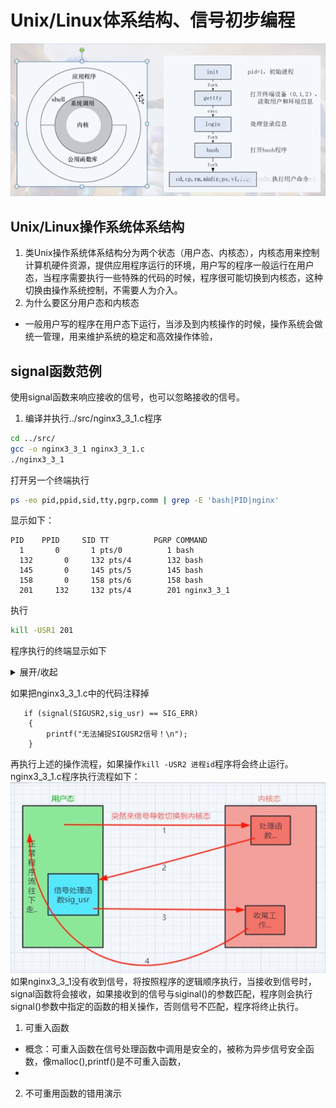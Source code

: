 # Unix/Linux体系结构、信号初步编程
![](../docs/Unix体系结构.png)
## Unix/Linux操作系统体系结构
1. 类Unix操作系统体系结构分为两个状态（用户态、内核态），内核态用来控制计算机硬件资源，提供应用程序运行的环境，用户写的程序一般运行在用户态，当程序需要执行一些特殊的代码的时候，程序很可能切换到内核态，这种切换由操作系统控制，不需要人为介入。
2. 为什么要区分用户态和内核态
* 一般用户写的程序在用户态下运行，当涉及到内核操作的时候，操作系统会做统一管理，用来维护系统的稳定和高效操作体验，

## signal函数范例
使用signal函数来响应接收的信号，也可以忽略接收的信号。
1. 编译并执行../src/nginx3_3_1.c程序
```bash
cd ../src/
gcc -o nginx3_3_1 nginx3_3_1.c
./nginx3_3_1
```
打开另一个终端执行
```bash
ps -eo pid,ppid,sid,tty,pgrp,comm | grep -E 'bash|PID|nginx'
```
显示如下：
```
PID    PPID     SID TT          PGRP COMMAND
  1       0       1 pts/0          1 bash
  132       0     132 pts/4        132 bash
  145       0     145 pts/5        145 bash
  158       0     158 pts/6        158 bash
  201     132     132 pts/4        201 nginx3_3_1
```
执行
```bash
kill -USR1 201
```

程序执行的终端显示如下  
<details><summary>展开/收起</summary>
<pre><code>
休息1秒
休息1秒
收到了SIGUSR1信号！
休息1秒
休息1秒
休息1秒
收到了SIGUSR1信号！
休息1秒
休息1秒
收到了SIGUSR1信号！
休息1秒
休息1秒
收到了SIGUSR1信号！
休息1秒
休息1秒
休息1秒
收到了SIGUSR2信号！
休息1秒
休息1秒
休息1秒
休息1秒
收到了SIGUSR2信号！
休息1秒
休息1秒
</code></pre>
</details> 

如果把nginx3_3_1.c中的代码注释掉
```
   if (signal(SIGUSR2,sig_usr) == SIG_ERR)
    {
        printf("无法捕捉SIGUSR2信号！\n");
    }
```
再执行上述的操作流程，如果操作`kill -USR2 进程id`程序将会终止运行。   
nginx3_3_1.c程序执行流程如下： 
![](../docs/信号交互逻辑.png) 
如果nginx3_3_1没有收到信号，将按照程序的逻辑顺序执行，当接收到信号时，signal函数将会接收，如果接收到的信号与siginal()的参数匹配，程序则会执行signal()参数中指定的函数的相关操作，否则信号不匹配，程序将终止执行。  
1. 可重入函数
* 概念：可重入函数在信号处理函数中调用是安全的，被称为异步信号安全函数，像malloc(),printf()是不可重入函数，
* 
2. 不可重用函数的错用演示
